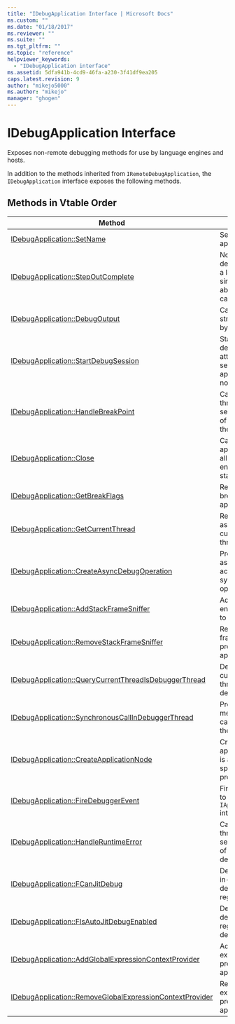```yaml
---
title: "IDebugApplication Interface | Microsoft Docs"
ms.custom: ""
ms.date: "01/18/2017"
ms.reviewer: ""
ms.suite: ""
ms.tgt_pltfrm: ""
ms.topic: "reference"
helpviewer_keywords:
  - "IDebugApplication interface"
ms.assetid: 5dfa941b-4cd9-46fa-a230-3f41df9ea205
caps.latest.revision: 9
author: "mikejo5000"
ms.author: "mikejo"
manager: "ghogen"
---
```

# IDebugApplication Interface
Exposes non-remote debugging methods for use by language engines and hosts.

 In addition to the methods inherited from `IRemoteDebugApplication`, the `IDebugApplication` interface exposes the following methods.

## Methods in Vtable Order

|Method|Description|
|------------|-----------------|
|[IDebugApplication::SetName](../../winscript/reference/idebugapplication-setname.md)|Sets the name of the application.|
|[IDebugApplication::StepOutComplete](../../winscript/reference/idebugapplication-stepoutcomplete.md)|Notifies the process debug manager that a language engine in single-step mode is about to return to its caller.|
|[IDebugApplication::DebugOutput](../../winscript/reference/idebugapplication-debugoutput.md)|Causes the given string to be displayed by the debugger IDE.|
|[IDebugApplication::StartDebugSession](../../winscript/reference/idebugapplication-startdebugsession.md)|Starts the default debugger IDE and attaches a debug session to this application, if one is not already attached.|
|[IDebugApplication::HandleBreakPoint](../../winscript/reference/idebugapplication-handlebreakpoint.md)|Causes the current thread to block and sends a notification of the breakpoint to the debugger IDE.|
|[IDebugApplication::Close](../../winscript/reference/idebugapplication-close.md)|Causes this application to release all references and enter an inactive state.|
|[IDebugApplication::GetBreakFlags](../../winscript/reference/idebugapplication-getbreakflags.md)|Returns the current break flags for the application.|
|[IDebugApplication::GetCurrentThread](../../winscript/reference/idebugapplication-getcurrentthread.md)|Returns the thread associated with the currently running thread.|
|[IDebugApplication::CreateAsyncDebugOperation](../../winscript/reference/idebugapplication-createasyncdebugoperation.md)|Provides asynchronous access to a given synchronous debug operation.|
|[IDebugApplication::AddStackFrameSniffer](../../winscript/reference/idebugapplication-addstackframesniffer.md)|Adds a stack frame enumerator provider to this application.|
|[IDebugApplication::RemoveStackFrameSniffer](../../winscript/reference/idebugapplication-removestackframesniffer.md)|Removes a stack frame enumerator provider from this application.|
|[IDebugApplication::QueryCurrentThreadIsDebuggerThread](../../winscript/reference/idebugapplication-querycurrentthreadisdebuggerthread.md)|Determines if the current running thread is the debugger thread.|
|[IDebugApplication::SynchronousCallInDebuggerThread](../../winscript/reference/idebugapplication-synchronouscallindebuggerthread.md)|Provides a mechanism for the caller to run code in the debugger thread.|
|[IDebugApplication::CreateApplicationNode](../../winscript/reference/idebugapplication-createapplicationnode.md)|Creates a new application node that is associated with a specific document provider.|
|[IDebugApplication::FireDebuggerEvent](../../winscript/reference/idebugapplication-firedebuggerevent.md)|Fires a generic event to the debugger's `IApplicationDebugger` interface.|
|[IDebugApplication::HandleRuntimeError](../../winscript/reference/idebugapplication-handleruntimeerror.md)|Causes the current thread to block and sends a notification of the error to the debugger IDE.|
|[IDebugApplication::FCanJitDebug](../../winscript/reference/idebugapplication-fcanjitdebug.md)|Determines if a just-in-time (JIT) debugger is registered.|
|[IDebugApplication::FIsAutoJitDebugEnabled](../../winscript/reference/idebugapplication-fisautojitdebugenabled.md)|Determines if a JIT debugger is registered to auto-debug dumb hosts.|
|[IDebugApplication::AddGlobalExpressionContextProvider](../../winscript/reference/idebugapplication-addglobalexpressioncontextprovider.md)|Adds a global expression context provider to this application.|
|[IDebugApplication::RemoveGlobalExpressionContextProvider](../../winscript/reference/idebugapplication-removeglobalexpressioncontextprovider.md)|Removes a global expression context provider from this application.|